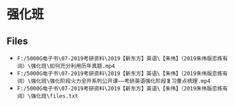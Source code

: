 # 强化班

## Files

- `F:/5000G电子书\07-2019考研资料\2019【新东方】英语\【朱伟】（2019朱伟版恋练有词）\强化班\如何充分利用历年真题.mp4`
- `F:/5000G电子书\07-2019考研资料\2019【新东方】英语\【朱伟】（2019朱伟版恋练有词）\强化班\强化阶段火力全开系列公开课——考研英语强化阶段复习重点梳理.mp4`
- `F:/5000G电子书\07-2019考研资料\2019【新东方】英语\【朱伟】（2019朱伟版恋练有词）\强化班\files.txt`
